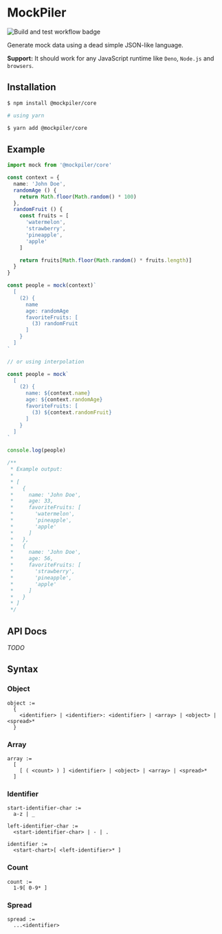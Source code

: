 # MockPiler

![Build and test workflow badge](https://github.com/LosMaquios/mockpiler/workflows/Build%20and%20test/badge.svg)

  Generate mock data using a dead simple JSON-like language.

  **Support:** It should work for any JavaScript runtime like `Deno`, `Node.js` and `browsers`.

## Installation

```bash
$ npm install @mockpiler/core

# using yarn

$ yarn add @mockpiler/core
```

## Example

```ts
import mock from '@mockpiler/core'

const context = {
  name: 'John Doe',
  randomAge () {
    return Math.floor(Math.random() * 100)
  },
  randomFruit () {
    const fruits = [
      'watermelon',
      'strawberry',
      'pineapple',
      'apple'
    ]

    return fruits[Math.floor(Math.random() * fruits.length)]
  }
}

const people = mock(context)`
  [
    (2) {
      name
      age: randomAge
      favoriteFruits: [
        (3) randomFruit
      ]
    }
  ]
`

// or using interpolation

const people = mock`
  [
    (2) {
      name: ${context.name}
      age: ${context.randomAge}
      favoriteFruits: [
        (3) ${context.randomFruit}
      ]
    }
  ]
`

console.log(people)

/**
 * Example output:
 * 
 * [
 *   {
 *     name: 'John Doe',
 *     age: 33,
 *     favoriteFruits: [
 *       'watermelon',
 *       'pineapple',
 *       'apple'
 *     ]
 *   },
 *   {
 *     name: 'John Doe',
 *     age: 56,
 *     favoriteFruits: [
 *       'strawberry',
 *       'pineapple',
 *       'apple'
 *     ]
 *   }
 * ]
 */
```

## API Docs

  *TODO*

## Syntax

### Object

```
object :=
  { 
    <identifier> | <identifier>: <identifier> | <array> | <object> | <spread>* 
  }
```

### Array

```
array :=
  [
    [ ( <count> ) ] <identifier> | <object> | <array> | <spread>*
  ]
```

### Identifier

```
start-identifier-char :=
  a-z | _

left-identifier-char :=
  <start-identifier-char> | - | .

identifier :=
  <start-chart>[ <left-identifier>* ]
```

### Count

```
count :=
  1-9[ 0-9* ]
```

### Spread

```
spread :=
  ...<identifier>
```
